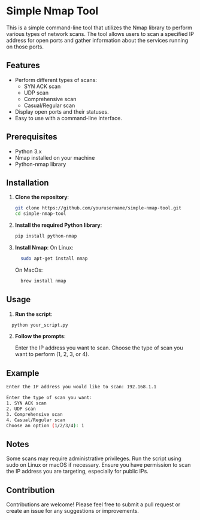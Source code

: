 # Simple Nmap Tool

This is a simple command-line tool that utilizes the Nmap library to perform various types of network scans. The tool allows users to scan a specified IP address for open ports and gather information about the services running on those ports.

## Features

- Perform different types of scans:
  - SYN ACK scan
  - UDP scan
  - Comprehensive scan
  - Casual/Regular scan
- Display open ports and their statuses.
- Easy to use with a command-line interface.

## Prerequisites

- Python 3.x
- Nmap installed on your machine
- Python-nmap library

## Installation

1. **Clone the repository**:
   ```bash
   git clone https://github.com/yourusername/simple-nmap-tool.git
   cd simple-nmap-tool
2. **Install the required Python library**:
   ```bash
   pip install python-nmap
3. **Install Nmap**:
   On Linux:
   ```bash
     sudo apt-get install nmap
   ```
   On MacOs:
   ```bash
     brew install nmap
   ```

## Usage

1. **Run the script**:
```bash
  python your_script.py
```
2. **Follow the prompts**:
   
   Enter the IP address you want to scan.
   Choose the type of scan you want to perform (1, 2, 3, or 4).


## Example

```bash
Enter the IP address you would like to scan: 192.168.1.1

Enter the type of scan you want:
1. SYN ACK scan
2. UDP scan
3. Comprehensive scan
4. Casual/Regular scan
Choose an option (1/2/3/4): 1
```

## Notes

  Some scans may require administrative privileges. Run the script using sudo on Linux or macOS if necessary.
  Ensure you have permission to scan the IP address you are targeting, especially for public IPs.


## Contribution

Contributions are welcome! Please feel free to submit a pull request or create an issue for any suggestions or improvements.
   
